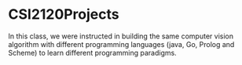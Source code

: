 # CSI2120Projects

In this class, we were instructed in building the same computer vision algorithm with different programming languages (java, Go, Prolog and Scheme) to learn different programming paradigms.
